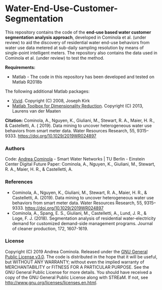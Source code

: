 # Water-End-Use-Customer-Segmentation

This repository contains the code of the **end-use based water customer segmentation analysis approach**, developed in Cominola et al. (under review) to aid the discovery of residential water end-use behaviors from water use data metered at sub-daily sampling resolution by means of single-point intelligent meters. The repository also contains the data used in Cominola et al. (under review) to test the method.

**Requirements:** 
- Matlab - The code in this repository has been developed and tested on Matlab R2018b

The following additional Matlab packages: 
- [Vivid](https://www.mathworks.com/matlabcentral/fileexchange/20848-vivid-colormap). Copyright (C) 2008, Joseph Kirk
- [Matlab Toolbox for Dimensionality Reduction](https://lvdmaaten.github.io/drtoolbox/). Copyright (C) 2013, Laurens van der Maaten

**Citation:** Cominola, A., Nguyen, K., Giuliani, M., Stewart, R. A., Maier, H. R., & Castelletti, A. ( 2019). Data mining to uncover heterogeneous water use behaviors from smart meter data. Water Resources Research, 55, 9315– 9333. https://doi.org/10.1029/2019WR024897

### Authors
Code: [Andrea Cominola](https://www.swn.tu-berlin.de/) - Smart Water Networks | TU Berlin - Einstein Center Digital Future
Paper: Cominola, A., Nguyen, K., Giuliani, M., Stewart, R. A., Maier, H. R., & Castelletti, A. 

### References
- Cominola, A., Nguyen, K., Giuliani, M., Stewart, R. A., Maier, H. R., & Castelletti, A. (2019). Data mining to uncover heterogeneous water use behaviors from smart meter data. Water Resources Research, 55, 9315– 9333. https://doi.org/10.1029/2019WR024897
- Cominola, A., Spang, E. S., Giuliani, M., Castelletti, A., Lund, J. R., & Loge, F. J. (2018). Segmentation analysis of residential water-electricity demand for customized demand-side management programs. Journal of cleaner production, 172, 1607-1619.

### License

Copyright (C) 2019 Andrea Cominola. Released under the [GNU General Public License v3.0](LICENSE).
The code is distributed in the hope that it will be useful, but WITHOUT ANY WARRANTY; without even the implied warranty of MERCHANTABILITY or FITNESS FOR A PARTICULAR PURPOSE. See the GNU General Public License for more details.
You should have received a copy of the GNU General Public License along with STREaM. If not, see http://www.gnu.org/licenses/licenses.en.html.
